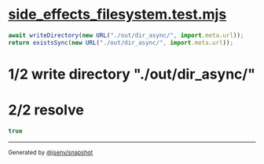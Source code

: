 # [side_effects_filesystem.test.mjs](../../side_effects_filesystem.test.mjs)

```js
await writeDirectory(new URL("./out/dir_async/", import.meta.url));
return existsSync(new URL("./out/dir_async/", import.meta.url));
```

# 1/2 write directory "./out/dir_async/"

# 2/2 resolve

```js
true
```

---

<sub>
  Generated by <a href="https://github.com/jsenv/core/tree/main/packages/independent/snapshot">@jsenv/snapshot</a>
</sub>
